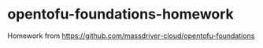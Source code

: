 # opentofu-foundations-homework

Homework from https://github.com/massdriver-cloud/opentofu-foundations

